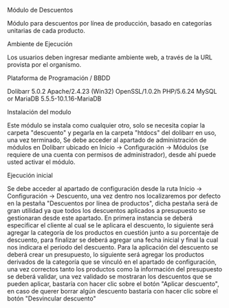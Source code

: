 Módulo de Descuentos

Módulo para descuentos por línea de producción, basado en categorías unitarias de cada producto.


Ambiente de Ejecución

Los usuarios deben ingresar mediante ambiente web, a través de la URL provista por el organismo.


Plataforma de Programación / BBDD

Dolibarr 5.0.2
Apache/2.4.23 (Win32) OpenSSL/1.0.2h PHP/5.6.24
MySQL or MariaDB 5.5.5-10.1.16-MariaDB


Instalación del modulo

Este módulo se instala como cualquier otro, solo se necesita copiar la carpeta "descuento" y pegarla en la carpeta "htdocs" del dolibarr en uso, una vez terminado, Se debe acceder al apartado de administración de módulos en Dolibarr ubicado en Inicio -> Configuración -> Módulos (se requiere de una cuenta con permisos de administrador), desde ahí puede usted activar el módulo.


Ejecución inicial

Se debe acceder al apartado de configuración desde la ruta Inicio -> Configuración -> Descuento, una vez dentro nos localizaremos por defecto en la pestaña "Descuentos por línea de productos", dicha pestaña será de gran utilidad ya que todos los descuentos aplicados a presupuesto se gestionaran desde este apartado. En primera instancia se deberá especificar el cliente al cual se le aplicara el descuento, lo siguiente será agregar la categoría de los productos en cuestión junto a su porcentaje de descuento, para finalizar se deberá agregar una fecha inicial y final la cual nos indicara el periodo del descuento.
Para la aplicación del descuento se deberá crear un presupuesto, lo siguiente será agregar los productos derivados de la categoría que se vinculó en el apartado de configuración, una vez correctos tanto los productos como la información del presupuesto se deberá validar, una vez validado se mostraran los descuentos que se pueden aplicar, bastaría con hacer clic sobre el botón "Aplicar descuento", en caso de querer borrar algún descuento bastaría con hacer clic sobre el botón "Desvincular descuento"
